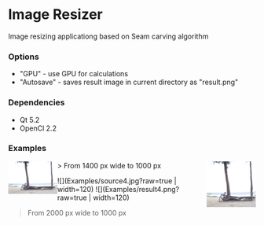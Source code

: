# Image Resizer
Image resizing applicationg based on Seam carving algorithm

### Options

  - "GPU" - use GPU for calculations
  - "Autosave" - saves result image in current directory as "result.png"

### Dependencies

  - Qt 5.2
  - OpenCl 2.2

### Examples
<img src="Examples/source1.jpg" width="100" style="float:left;">
<img src="Examples/result1.png" width="100" style="float:right;">
> From 1400 px wide to 1000 px

![](Examples/source4.jpg?raw=true | width=120) ![](Examples/result4.png?raw=true | width=120)
> From 2000 px wide to 1000 px
